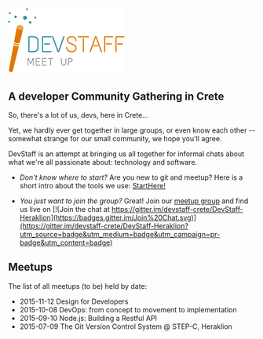 # [![DevStaff home](images/logo.png)](http://www.devstaff.gr) 
## A developer Community Gathering in Crete

So, there's a lot of us, devs, here in Crete... 

Yet, we hardly ever get together in large groups, or even know each other -- somewhat strange for our small community, we hope you'll agree. 

DevStaff is an attempt at bringing us all together for informal chats about what we're all passionate about: technology and software. 

* *Don't know where to start?* Are you new to git and meetup? Here is a short intro about the tools we use: [StartHere!](StartHere.md)

* *You just want to join the group?* Great! 
  Join our [meetup group](http://www.meetup.com/DevStaff-A-Developer-Community-Gathering-In-Crete/) and find us live on [![Join the chat at https://gitter.im/devstaff-crete/DevStaff-Heraklion](https://badges.gitter.im/Join%20Chat.svg)](https://gitter.im/devstaff-crete/DevStaff-Heraklion?utm_source=badge&utm_medium=badge&utm_campaign=pr-badge&utm_content=badge)

## Meetups 

The list of all meetups (to be) held by date:

* 2015-11-12 Design for Developers
* 2015-10-08 DevOps: from concept to movement to implementation
* 2015-09-10 Node.js: Building a Restful API
* 2015-07-09 The Git Version Control System @ STEP-C, Heraklion

